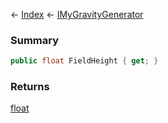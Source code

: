 ← [Index](Api-Index) ← [IMyGravityGenerator](SpaceEngineers.Game.ModAPI.Ingame.IMyGravityGenerator)

### Summary

```csharp
public float FieldHeight { get; }
```

### Returns

[float](System.Single)

